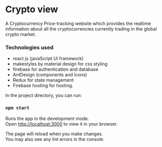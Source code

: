 # Crypto view 
A Cryptocurrency Price-tracking website which provides the realtime information about all the cryptocurrencies currently trading in the global crypto market.
### Technologies used 
-  react js (javaScript Ui framework)
-  makestyles by material design for css styling
-  firebase for authentication and database
-  AntDesign (components and icons)
-  Redux for state management
-  Firebase hosting for hosting.

In the project directory, you can run:

### `npm start`

Runs the app in the development mode.\
Open [http://localhost:3000](http://localhost:3000) to view it in your browser.

The page will reload when you make changes.\
You may also see any lint errors in the console.
